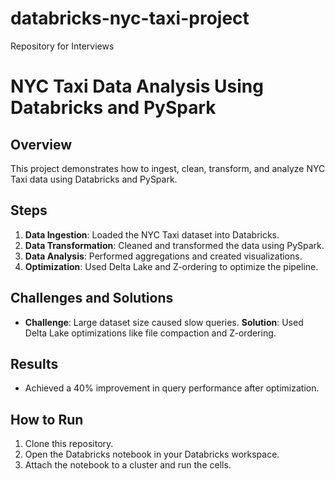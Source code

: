 # databricks-nyc-taxi-project
Repository for Interviews
# NYC Taxi Data Analysis Using Databricks and PySpark

## Overview
This project demonstrates how to ingest, clean, transform, and analyze NYC Taxi data using Databricks and PySpark.

## Steps
1. **Data Ingestion**: Loaded the NYC Taxi dataset into Databricks.
2. **Data Transformation**: Cleaned and transformed the data using PySpark.
3. **Data Analysis**: Performed aggregations and created visualizations.
4. **Optimization**: Used Delta Lake and Z-ordering to optimize the pipeline.

## Challenges and Solutions
- **Challenge**: Large dataset size caused slow queries.
  **Solution**: Used Delta Lake optimizations like file compaction and Z-ordering.

## Results
- Achieved a 40% improvement in query performance after optimization.

## How to Run
1. Clone this repository.
2. Open the Databricks notebook in your Databricks workspace.
3. Attach the notebook to a cluster and run the cells.
